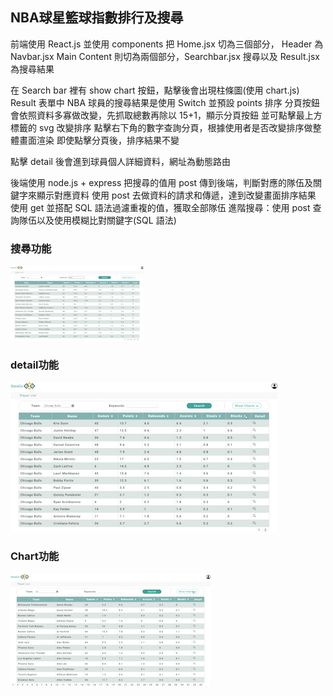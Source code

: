 <h2>NBA球星籃球指數排行及搜尋</h2>
前端使用 React.js 並使用 components 把 Home.jsx 切為三個部分，
Header 為 Navbar.jsx
Main Content 則切為兩個部分，Searchbar.jsx 搜尋以及 Result.jsx 為搜尋結果

在 Search bar 裡有 show chart 按鈕，點擊後會出現柱條圖(使用 chart.js)
Result 表單中 NBA 球員的搜尋結果是使用 Switch 並預設 points 排序
分頁按鈕會依照資料多寡做改變，先抓取總數再除以 15+1，顯示分頁按鈕
並可點擊最上方<th>標籤的 svg 改變排序
點擊右下角的數字查詢分頁，根據使用者是否改變排序做整體畫面渲染
即使點擊分頁後，排序結果不變

點擊 detail 後會進到球員個人詳細資料，網址為動態路由

後端使用 node.js + express
把搜尋的值用 post 傳到後端，判斷對應的隊伍及關鍵字來顯示對應資料
使用 post 去做資料的請求和傳遞，達到改變畫面排序結果
使用 get 並搭配 SQL 語法過濾重複的值，獲取全部隊伍
進階搜尋：使用 post 查詢隊伍以及使用模糊比對關鍵字(SQL 語法)
  
  <h3>搜尋功能</h3>

![image](https://github.com/amberyufangchiu/datago/blob/main/搜尋功能_AdobeCreativeCloudExpress.gif)
  
  <h3>detail功能</h3>
  
![image](https://github.com/amberyufangchiu/datago/blob/main/detail功能_AdobeCreativeCloudExpress.gif)
  
  <h3>Chart功能</h3>
  
![image](https://github.com/amberyufangchiu/datago/blob/main/chart功能_AdobeCreativeCloudExpress.gif)
